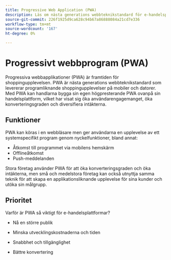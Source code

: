 ```yaml
---
title: Progressive Web Application (PWA)
description: Läs om nästa generations webbteknikstandard för e-handelsplatser.
source-git-commit: 226f1925d9ca628c94b67a86888084a21cd7e336
workflow-type: tm+mt
source-wordcount: '167'
ht-degree: 0%

---
```



# Progressivt webbprogram (PWA)

Progressiva webbapplikationer (PWA) är framtiden för shoppingupplevelsen. PWA är nästa generations webbteknikstandard som levererar programliknande shoppingupplevelser på mobiler och datorer. Med PWA kan handlarna bygga sin egen högpresterande PWA ovanpå sin handelsplattform, vilket har visat sig öka användarengagemanget, öka konverteringsgraden och diversifiera intäkterna.

## Funktioner

PWA kan köras i en webbläsare men ger användarna en upplevelse av ett systemspecifikt program genom nyckelfunktioner, bland annat:

- Åtkomst till programmet via mobilens hemskärm
- Offlineåtkomst
- Push-meddelanden

Stora företag använder PWA för att öka konverteringsgraden och öka intäkterna, men små och medelstora företag kan också utnyttja samma teknik för att skapa en applikationsliknande upplevelse för sina kunder och utöka sin målgrupp.

## Prioritet

Varför är PWA så viktigt för e-handelsplattformar?

- Nå en större publik

- Minska utvecklingskostnaderna och tiden

- Snabbhet och tillgänglighet

- Bättre konvertering
